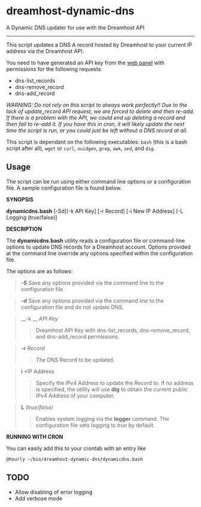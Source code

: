 dreamhost-dynamic-dns
=====================

A Dynamic DNS updater for use with the Dreamhost API

- - -

This script updates a DNS A record hosted by Dreamhost to your current IP
address via the Dreamhost API.

You need to have generated an API key from the [web panel][panel] with
permissions for the following requests:

- dns-list_records
- dns-remove_record
- dns-add_record

_WARNING: Do not rely on this script to always work perfectly!!
Due to the lack of update\_record API request, we are forced to delete and 
then re-add. If there is a problem with the API, we could end up deleting
a record and then fail to re-add it. If you have this in cron, it will 
likely update the next time the script is run, or you could just be left 
without a DNS record at all._

This script is dependant on the following executables:
`bash` (this is a bash script after all), `wget` or `curl`, `uuidgen`, `grep`, `awk`, `sed`, and `dig`.

Usage
-----

The script can be run using either command line options or a configuration file.  A sample configuration file is found below.

__SYNOPSIS__

__dynamicdns.bash__ \[-Sd\]\[-k API Key\] \[-r Record\] \[-i New IP Address\] \[-L Logging (true/false)\]

__DESCRIPTION__
  
The __dynamicdns.bash__ utility reads a configuration file or command-line options to update DNS records for a Dreamhost account.  Options provided at the command line override any options specified within the configuration file.
  
The options are as follows:
  
>__-S__	Save any options provided via the command line to the configuration file.
  
>__-d__	Save any options provided via the command line to the configuration file and do not update DNS.

>__-k __ *API Key*
>> Dreamhost API Key with dns-list\_records, dns-remove\_record, and dns-add\_record permissions.

>__-r__ *Record*
>> The DNS Record to be updated.

>__i__ *IP Address
>> Specify the IPv4 Address to update the Record to.  If no address is specified, the utility will use __dig__ to obtain the current public IPv4 Address of your computer.

>__L__ *(true/false)*
>> Enables system logging via the __logger__ command.  The configuration file sets logging to *true* by default.

__RUNNING WITH CRON__

You can easily add this to your crontab with an entry like

 	@hourly ~/bin/dreamhost-dynamic-dns/dynamicdns.bash

TODO
----
- Allow disabling of error logging
- Add verbose mode

[panel]: https://panel.dreamhost.com/=======

